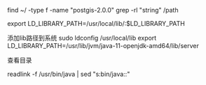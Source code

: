 find ~/ -type f -name "postgis-2.0.0"
grep -rl "string" /path

export LD_LIBRARY_PATH=/usr/local/lib/:$LD_LIBRARY_PATH

添加lib路径到系统
   sudo ldconfig /usr/local/lib
   export LD_LIBRARY_PATH=/usr/lib/jvm/java-11-openjdk-amd64/lib/server

查看目录

readlink -f /usr/bin/java | sed "s:bin/java::"